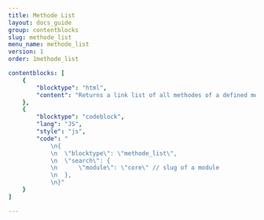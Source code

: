```yaml
---
title: Methode List
layout: docs_guide
group: contentblocks
slug: methode_list
menu_name: methode_list
version: 1
order: 1methode_list

contentblocks: [
	{
		"blocktype": "html",
		"content": "Returns a link list of all methodes of a defined module."
	},
	{
		"blocktype": "codeblock",
		"lang": "JS",
		"style": "js",
		"code": "
			\n{
			\n	\"blocktype\": \"methode_list\",
			\n	\"search\": {
			\n		\"module\": \"core\" // slug of a module
			\n	},
			\n}"
	}
]

---
```

